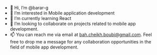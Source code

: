 - 👋 Hi, I’m @barar-g
- 👀 I’m interested in Mobile application development
- 🌱 I’m currently learning React
- 💞️ I’m looking to collaborate on projects related to mobile app development.
- 📫 You can reach me via email at bah.cheikh.boubi@gmail.com. Feel free to drop me a message for any collaboration opportunities in the field of mobile app development.

<!---
barar-g/barar-g is a ✨ special ✨ repository because its `README.md` (this file) appears on your GitHub profile.
You can click the Preview link to take a look at your changes.
--->
